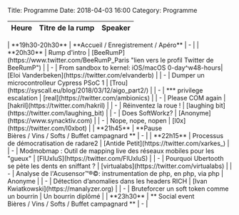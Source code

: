 Title: Programme
Date: 2018-04-03 16:00
Category: Programme

| <center> Heure </center>| <center> Titre de la rump </center> | <center>Speaker</center>      |
|:---------------------:|:-----------------------------------:|:------------------:|
</td><tr style="border-bottom:1px solid black"><td colspan="100%"></tr><td>
| **19h30-20h30**  | **Accueil / Enregistrement / Apéro** | - |
</td><tr style="border-bottom:1px solid black"><td colspan="100%"></tr><td>
| **20h30** |  Rump d'intro |  [BeeRumP](https://www.twitter.com/BeeRumP_Paris "lien vers le profil Twitter de BeeRumP") |
| - | From sandbox to kernel: iOS/macOS 0-day^w48-hours| [Eloi Vanderbeken](https://twitter.com/elvanderb) |
| - | Dumper un microcontrolleur Cypress PSoC 1 | [Trou](https://syscall.eu/blog/2018/03/12/aigo_part2/) |
| - |  *** privilege escalation | [real](https://twitter.com/ambionics) | 
| - | Please COM again | [hakril](https://twitter.com/hakril) |
| - | Réinventez la roue ! | [laughing bit](https://twitter.com/laughing_bit) |
| - | Does SoftWorkz? | [Anonyme](https://www.synacktiv.com) |
| - | Nope, nope, nopen | [l0x](https://twitter.com/l0xbot) |
</td><tr style="border-bottom:1px solid black"><td colspan="100%"></tr><td>
| **21h45**  | **Pause <br/>Bières / Vins / Softs / Buffet campagnard ** | - |
</td><tr style="border-bottom:1px solid black"><td colspan="100%"></tr><td>
| **22h15** | Processus de démocratisation de radare2 | [Antide Petit](https://twitter.com/xarkes_) |
| - | Modmobmap : Outil de mapping live des réseaux mobiles pour les "gueux" | [FlUxIuS](https://twitter.com/FlUxIuS) |
| - | Pourquoi Ubertooth se pète les dents en sniffant ? | [virtualabs](https://twitter.com/virtualabs) |
| - | Analyse de l'Acusensor™®©: instrumentation de php, en php, via php | Anonyme |
| - | Détection d’anomalies dans les headers RICH | [Ivan Kwiatkowski](https://manalyzer.org) |
| - | Bruteforcer un soft token comme un bourrin | Un bourrin diplômé |
</td><tr style="border-bottom:1px solid black"><td colspan="100%"></tr><td>
| **23h30**  | ** Social event <br/>Bières / Vins / Softs / Buffet campagnard **  | - |
</td><tr style="border-bottom:1px solid black"><td colspan="100%"></tr><td>




